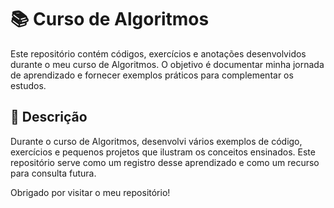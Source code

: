 # 📚 Curso de Algoritmos

Este repositório contém códigos, exercícios e anotações desenvolvidos durante o meu curso de Algoritmos. O objetivo é documentar minha jornada de aprendizado e fornecer exemplos práticos para complementar os estudos.

## 📜 Descrição

Durante o curso de Algoritmos, desenvolvi vários exemplos de código, exercícios e pequenos projetos que ilustram os conceitos ensinados. Este repositório serve como um registro desse aprendizado e como um recurso para consulta futura. 

Obrigado por visitar o meu repositório!
